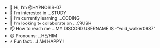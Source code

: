 - 👋 Hi, I’m @HYPNOSIS-07
- 👀 I’m interested in ...STUDY
- 🌱 I’m currently learning ...CODING
- 💞️ I’m looking to collaborate on ...CRUSH
- 📫 How to reach me ...MY DISCORD USERNAME IS -"void_walker0987"
- 😄 Pronouns: ...HE/HIM
- ⚡ Fun fact: ...I AM HAPPY !

<!---
HYPNOSIS-07/HYPNOSIS-07 is a ✨ special ✨ repository because its `README.md` (this file) appears on your GitHub profile.
You can click the Preview link to take a look at your changes.
--->

